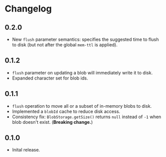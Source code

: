 # Changelog

## 0.2.0

- New `flush` parameter semantics: specifies the suggested time to flush to disk (but not after the global `mem-ttl` is applied).

## 0.1.2

- `flush` parameter on updating a blob will immediately write it to disk.
- Expanded character set for blob ids.

## 0.1.1

- `flush` operation to move all or a subset of in-memory blobs to disk.
- Implemented a `blobId` cache to reduce disk access.
- Consistency fix: `BlobStorage.getSize()` returns `null` instead of `-1` when blob doesn't exist. (**Breaking change.**)

## 0.1.0

- Inital release.
